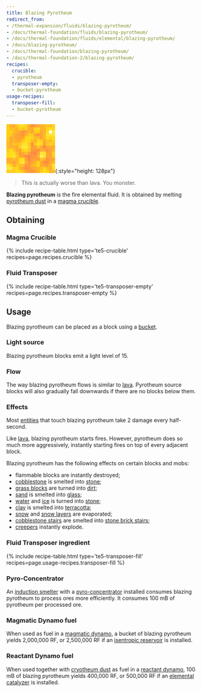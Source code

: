 ```yaml
---
title: Blazing Pyrotheum
redirect_from:
- /thermal-expansion/fluids/blazing-pyrotheum/
- /docs/thermal-foundation/fluids/blazing-pyrotheum/
- /docs/thermal-foundation/fluids/elemental/blazing-pyrotheum/
- /docs/blazing-pyrotheum/
- /docs/thermal-foundation/blazing-pyrotheum/
- /docs/thermal-foundation-2/blazing-pyrotheum/
recipes:
  crucible:
  - pyrotheum
  transposer-empty:
  - bucket-pyrotheum
usage-recipes:
  transposer-fill:
  - bucket-pyrotheum
---
```


![Blazing pyrotheum](/assets/images/thermal-foundation-2/blazing-pyrotheum.gif){:style="height: 128px"}

> This is actually worse than lava. You monster.


**Blazing pyrotheum** is the fire elemental fluid. It is obtained by melting
[pyrotheum dust](/docs/1.12/thermal-foundation-2/pyrotheum-dust/) in a [magma
crucible](/docs/1.12/thermal-expansion-5/magma-crucible/).


Obtaining
---------

### Magma Crucible
{% include recipe-table.html type='te5-crucible' recipes=page.recipes.crucible %}

### Fluid Transposer
{% include recipe-table.html type='te5-transposer-empty' recipes=page.recipes.transposer-empty %}


Usage
-----

Blazing pyrotheum can be placed as a block using a
[bucket](https://minecraft.gamepedia.com/Bucket).

### Light source
Blazing pyrotheum blocks emit a light level of 15.

### Flow
The way blazing pyrotheum flows is similar to
[lava](https://minecraft.gamepedia.com/Lava). Pyrotheum source blocks will also
gradually fall downwards if there are no blocks below them.

### Effects
Most [entities](https://minecraft.gamepedia.com/Entity) that touch blazing
pyrotheum take 2 damage every half-second.

Like [lava](https://minecraft.gamepedia.com/Lava), blazing pyrotheum starts
fires. However, pyrotheum does so much more aggressively, instantly starting
fires on top of every adjacent block.

Blazing pyrotheum has the following effects on certain blocks and mobs:

* flammable blocks are instantly destroyed;
* [cobblestone](https://minecraft.gamepedia.com/Cobblestone) is smelted into
  [stone](https://minecraft.gamepedia.com/Stone);
* [grass blocks](https://minecraft.gamepedia.com/Grass_Block) are turned into
  [dirt](https://minecraft.gamepedia.com/Dirt);
* [sand](https://minecraft.gamepedia.com/Sand) is smelted into
  [glass](https://minecraft.gamepedia.com/Glass);
* [water](https://minecraft.gamepedia.com/Water) and
  [ice](https://minecraft.gamepedia.com/Ice) is turned into
  [stone](https://minecraft.gamepedia.com/Stone);
* [clay](https://minecraft.gamepedia.com/Clay_(block)) is smelted into
  [terracotta](https://minecraft.gamepedia.com/Terracotta);
* [snow](https://minecraft.gamepedia.com/Snow_Block) and [snow
  layers](https://minecraft.gamepedia.com/Slow_(layer)) are evaporated;
* [cobblestone stairs](https://minecraft.gamepedia.com/Stairs) are smelted into
  [stone brick stairs](https://minecraft.gamepedia.com/Stairs);
* [creepers](https://minecraft.gamepedia.com/Creeper) instantly explode.


### Fluid Transposer ingredient
{% include recipe-table.html type='te5-transposer-fill' recipes=page.usage-recipes.transposer-fill %}

### Pyro-Concentrator
An [induction smelter](/docs/1.12/thermal-expansion-5/induction-smelter/) with a
[pyro-concentrator](/docs/1.12/thermal-expansion-5/augment-pyro-concentrator/) installed consumes blazing
pyrotheum to process ores more efficiently. It consumes 100 mB of pyrotheum per
processed ore.

### Magmatic Dynamo fuel
When used as fuel in a [magmatic dynamo](/docs/1.12/thermal-expansion-5/magmatic-dynamo/), a bucket of
blazing pyrotheum yields 2,000,000 RF, or 2,500,000 RF if an [isentropic
reservoir](/docs/1.12/thermal-expansion-5/augment-isentropic-reservoir/) is installed.

### Reactant Dynamo fuel
When used together with [cryotheum dust](/docs/1.12/thermal-foundation-2/cryotheum-dust/) as fuel in a
[reactant dynamo](/docs/1.12/thermal-expansion-5/reactant-dynamo/), 100 mB of blazing pyrotheum yields
400,000 RF, or 500,000 RF if an [elemental
catalyzer](/docs/1.12/thermal-expansion-5/augment-elemental-catalyzer/) is installed.
